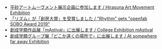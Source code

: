 - [平砂アートムーヴメント展示企画に参加します / Hirasuna Art Movement Exhibition](/pages/news/190501_ham19.md)
- [「リズム」が「創房大賞」を受賞しました / "Rhythm" gets "openfab SOBO Award 2019"](/pages/news/190121_sobo-award.md)
- [創成学類作品展「mAstival」に出展します / College Exhibition mAstival](/pages/news/190201_mastival.md)
- [創成学類グループ展「どこか遠くの場所で」に出展します / At somewhere far away Exhibition](/pages/news/180901_t-tasu.md)
